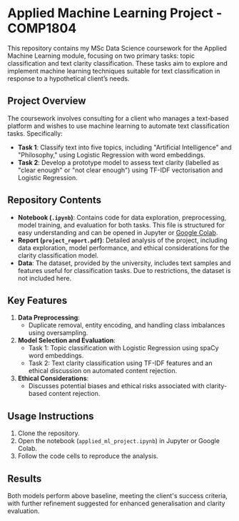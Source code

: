 # Applied Machine Learning Project - COMP1804

This repository contains my MSc Data Science coursework for the Applied Machine Learning module, focusing on two primary tasks: topic classification and text clarity classification. These tasks aim to explore and implement machine learning techniques suitable for text classification in response to a hypothetical client’s needs.

## Project Overview
The coursework involves consulting for a client who manages a text-based platform and wishes to use machine learning to automate text classification tasks. Specifically:
- **Task 1**: Classify text into five topics, including "Artificial Intelligence" and "Philosophy," using Logistic Regression with word embeddings.
- **Task 2**: Develop a prototype model to assess text clarity (labelled as "clear enough" or "not clear enough") using TF-IDF vectorisation and Logistic Regression.

## Repository Contents
- **Notebook (`.ipynb`)**: Contains code for data exploration, preprocessing, model training, and evaluation for both tasks. This file is structured for easy understanding and can be opened in Jupyter or [Google Colab](https://colab.research.google.com/).
- **Report (`project_report.pdf`)**: Detailed analysis of the project, including data exploration, model performance, and ethical considerations for the clarity classification model.
- **Data**: The dataset, provided by the university, includes text samples and features useful for classification tasks. Due to restrictions, the dataset is not included here.

## Key Features
1. **Data Preprocessing**:
   - Duplicate removal, entity encoding, and handling class imbalances using oversampling.
2. **Model Selection and Evaluation**:
   - Task 1: Topic classification with Logistic Regression using spaCy word embeddings.
   - Task 2: Text clarity classification using TF-IDF features and an ethical discussion on automated content rejection.
3. **Ethical Considerations**:
   - Discusses potential biases and ethical risks associated with clarity-based content rejection.

## Usage Instructions
1. Clone the repository.
2. Open the notebook (`applied_ml_project.ipynb`) in Jupyter or Google Colab.
3. Follow the code cells to reproduce the analysis.

## Results
Both models perform above baseline, meeting the client's success criteria, with further refinement suggested for enhanced generalisation and clarity evaluation.
